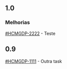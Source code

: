 
## 1.0

### Melhorias
[#HCMGDP-2222](https://www.jira.com.br/hcmgdp-2222) - Teste

## 0.9
[#HCMGDP-1111](https://www.jira.com.br/hcmgdp-1111) - Outra task